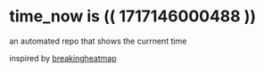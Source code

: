 # time_now is (( 1717146000488 ))

an automated repo that shows the currnent time

inspired by [breakingheatmap](https://github.com/breakingheatmap/breakingheatmap)